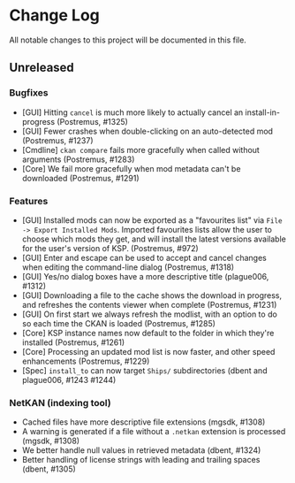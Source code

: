 # Change Log

All notable changes to this project will be documented in this file.

## Unreleased

### Bugfixes

- [GUI] Hitting `cancel` is much more likely to actually cancel an install-in-progress (Postremus, #1325)
- [GUI] Fewer crashes when double-clicking on an auto-detected mod (Postremus, #1237)
- [Cmdline] `ckan compare` fails more gracefully when called without arguments (Postremus, #1283)
- [Core] We fail more gracefully when mod metadata can't be downloaded (Postremus, #1291)

### Features

- [GUI] Installed mods can now be exported as a "favourites list" via `File -> Export Installed Mods`. Imported favourites lists allow the user to choose which mods they get, and will install the latest versions available for the user's version of KSP. (Postremus, #972)
- [GUI] Enter and escape can be used to accept and cancel changes when editing the command-line dialog (Postremus, #1318)
- [GUI] Yes/no dialog boxes have a more descriptive title (plague006, #1312)
- [GUI] Downloading a file to the cache shows the download in progress, and refreshes the contents viewer when complete (Postremus, #1231)
- [GUI] On first start we always refresh the modlist, with an option to do so each time the CKAN is loaded (Postremus, #1285)
- [Core] KSP instance names now default to the folder in which they're installed (Postremus, #1261)
- [Core] Processing an updated mod list is now faster, and other speed enhancements (Postremus, #1229)
- [Spec] `install_to` can now target `Ships/` subdirectories (dbent and plague006, #1243 #1244)

### NetKAN (indexing tool)

- Cached files have more descriptive file extensions (mgsdk, #1308)
- A warning is generated if a file without a `.netkan` extension is processed (mgsdk, #1308)
- We better handle null values in retrieved metadata (dbent, #1324)
- Better handling of license strings with leading and trailing spaces (dbent, #1305)
